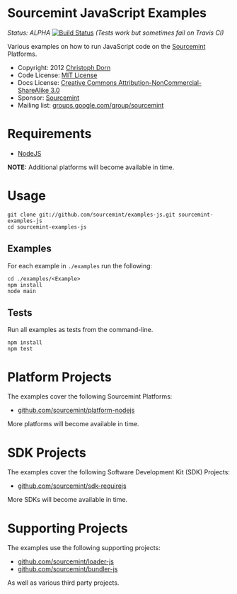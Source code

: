 Sourcemint JavaScript Examples
==============================

*Status: ALPHA* [![Build Status](https://secure.travis-ci.org/sourcemint/examples-js.png)](http://travis-ci.org/sourcemint/examples-js) *(Tests work but sometimes fail on Travis CI)*

Various examples on how to run JavaScript code on the [Sourcemint](http://sourcemint.com/) Platforms.

  * Copyright: 2012 [Christoph Dorn](http://www.christophdorn.com/)
  * Code License: [MIT License](http://www.opensource.org/licenses/mit-license.php)
  * Docs License: [Creative Commons Attribution-NonCommercial-ShareAlike 3.0](http://creativecommons.org/licenses/by-nc-sa/3.0/)
  * Sponsor: [Sourcemint](http://sourcemint.com/)
  * Mailing list: [groups.google.com/group/sourcemint](http://groups.google.com/group/sourcemint)


Requirements
============

  * [NodeJS](http://nodejs.org/)

**NOTE:** Additional platforms will become available in time.

Usage
=====

    git clone git://github.com/sourcemint/examples-js.git sourcemint-examples-js
    cd sourcemint-examples-js

Examples
--------

For each example in `./examples` run the following:

    cd ./examples/<Example>
    npm install
    node main

Tests
-----

Run all examples as tests from the command-line.

    npm install
    npm test


Platform Projects
=================

The examples cover the following Sourcemint Platforms:

  * [github.com/sourcemint/platform-nodejs](http://github.com/sourcemint/platform-nodejs/)

More platforms will become available in time.


SDK Projects
============

The examples cover the following Software Development Kit (SDK) Projects:

  * [github.com/sourcemint/sdk-requirejs](http://github.com/sourcemint/sdk-requirejs/)

More SDKs will become available in time.


Supporting Projects
===================

The examples use the following supporting projects:

  * [github.com/sourcemint/loader-js](http://github.com/sourcemint/loader-js/)
  * [github.com/sourcemint/bundler-js](http://github.com/sourcemint/bundler-js/)

As well as various third party projects.

